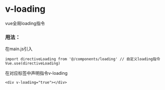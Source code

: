 # v-loading
vue全局loading指令
### 用法：
在main.js引入
```
import directiveLoading from '@/components/loading' // 自定义loading指令
Vue.use(directiveLoading)
```
在对应标签中声明指令v-loading
```
<div v-loading="true"></div>
```
